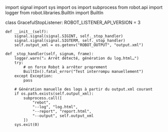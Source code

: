 import signal
import sys
import os
import subprocess
from robot.api import logger
from robot.libraries.BuiltIn import BuiltIn

class GracefulStopListener:
    ROBOT_LISTENER_API_VERSION = 3

    def __init__(self):
        signal.signal(signal.SIGINT, self._stop_handler)
        signal.signal(signal.SIGTERM, self._stop_handler)
        self.output_xml = os.getenv("ROBOT_OUTPUT", "output.xml")

    def _stop_handler(self, signum, frame):
        logger.warn("⚠️ Arrêt détecté, génération du log.html…")
        try:
            # on force Robot à arrêter proprement
            BuiltIn().fatal_error("Test interrompu manuellement")
        except Exception:
            pass

        # Génération manuelle des logs à partir du output.xml courant
        if os.path.exists(self.output_xml):
            subprocess.call([
                "rebot",
                "--log", "log.html",
                "--report", "report.html",
                "--output", self.output_xml
            ])
        sys.exit(0)